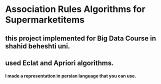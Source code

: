 # Association Rules Algorithms for Supermarketitems
## this project implemented for Big Data Course in shahid beheshti uni.
## used Eclat and Apriori algorithms.
#### I made a representation in persian language that you can use.
